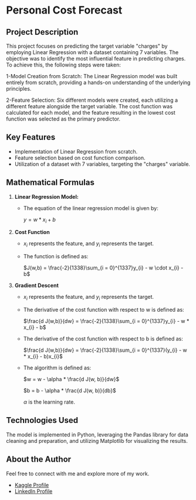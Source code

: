 # Personal Cost Forecast

## Project Description
This project focuses on predicting the target variable "charges" by employing Linear Regression with a dataset containing 7 variables. The objective was to identify the most influential feature in predicting charges. To achieve this, the following steps were taken:

1-Model Creation from Scratch:
The Linear Regression model was built entirely from scratch, providing a hands-on understanding of the underlying principles.

2-Feature Selection:
Six different models were created, each utilizing a different feature alongside the target variable. The cost function was calculated for each model, and the feature resulting in the lowest cost function was selected as the primary predictor.

## Key Features
- Implementation of Linear Regression from scratch.
- Feature selection based on cost function comparison.
- Utilization of a dataset with 7 variables, targeting the "charges" variable.

## Mathematical Formulas
1. **Linear Regression Model:**
   - The equation of the linear regression model is given by:
     
      $y = w*x_{i} + b$
2. **Cost Function**
   - $x_{i}$ represents the feature, and $y_{i}$ represents the target.
     
   - The function is defined as:
     
      $J(w,b) = \frac{-2}{1338}\sum_{i = 0}^{1337}y_{i}  - w \cdot x_{i} - b$

4. **Gradient Descent**
   - $x_{i}$ represents the feature, and $y_{i}$ represents the target.
     
   - The derivative of the cost function with respect to w is defined as:
     
      $\frac{d J(w,b)}{dw} = \frac{-2}{1338}\sum_{i = 0}^{1337}y_{i}  - w * x_{i} - b$
   - The derivative of the cost function with respect to b is defined as:
     
      $\frac{d J(w,b)}{dw} = \frac{-2}{1338}\sum_{i = 0}^{1337}(y_{i}  - w * x_{i} - b)x_{i}$
   - The algorithm is defined as:
     
      $w = w - \alpha * \frac{d J(w, b)}{dw}$
  
     
      $b = b - \alpha * \frac{d J(w, b)}{db}$
  
     
     $\alpha$ is the learning rate.


## Technologies Used
The model is implemented in Python, leveraging the Pandas library for data cleaning and preparation, and utilizing Matplotlib for visualizing the results.
     
## About the Author
Feel free to connect with me and explore more of my work.

- [Kaggle Profile](https://www.kaggle.com/badrlakhal)
- [LinkedIn Profile](https://www.linkedin.com/in/badr-lakhal-721603276/)












